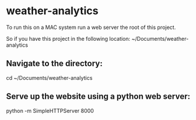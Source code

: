 # weather-analytics

To run this on a MAC system run a web server the root of this project.

So if you have this project in the following location: ~/Documents/weather-analytics

## Navigate to the directory:
cd ~/Documents/weather-analytics

## Serve up the website using a python web server:
python -m SimpleHTTPServer 8000
